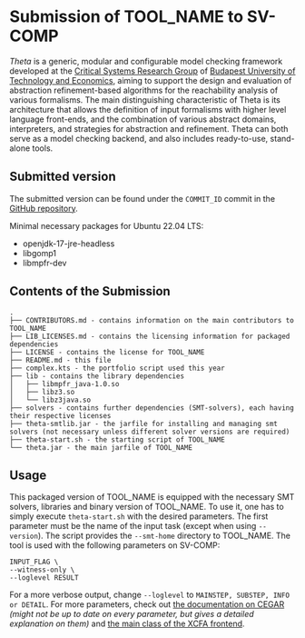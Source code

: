 # Submission of TOOL_NAME to SV-COMP

_Theta_ is a generic, modular and configurable model checking framework developed at the [Critical Systems Research Group](http://inf.mit.bme.hu/en) of [Budapest University of Technology and Economics](http://www.bme.hu/?language=en), aiming to support the design and evaluation of abstraction refinement-based algorithms for the reachability analysis of various formalisms.
The main distinguishing characteristic of Theta is its architecture that allows the definition of input formalisms with higher level language front-ends, and the combination of various abstract domains, interpreters, and strategies for abstraction and refinement.
Theta can both serve as a model checking backend, and also includes ready-to-use, stand-alone tools.

## Submitted version

The submitted version can be found under the `COMMIT_ID` commit in the [GitHub repository](https://github.com/ftsrg/theta/commit/COMMIT_ID).

Minimal necessary packages for Ubuntu 22.04 LTS:
* openjdk-17-jre-headless
* libgomp1
* libmpfr-dev

## Contents of the Submission
```
.
├── CONTRIBUTORS.md - contains information on the main contributors to TOOL_NAME
├── LIB_LICENSES.md - contains the licensing information for packaged dependencies
├── LICENSE - contains the license for TOOL_NAME
├── README.md - this file
├── complex.kts - the portfolio script used this year
├── lib - contains the library dependencies
│   ├── libmpfr_java-1.0.so
│   ├── libz3.so
│   └── libz3java.so
├── solvers - contains further dependencies (SMT-solvers), each having their respective licenses 
├── theta-smtlib.jar - the jarfile for installing and managing smt solvers (not necessary unless different solver versions are required)
├── theta-start.sh - the starting script of TOOL_NAME
└── theta.jar - the main jarfile of TOOL_NAME
```

## Usage
This packaged version of TOOL_NAME is equipped with the necessary SMT solvers, libraries and binary version of TOOL_NAME. To use it, one has to simply execute `theta-start.sh` with the desired parameters. The first parameter must be the name of the input task (except when using `--version`). The script provides the `--smt-home` directory to TOOL_NAME.
The tool is used with the following parameters on SV-COMP:

```
INPUT_FLAG \
--witness-only \
--loglevel RESULT
```

For a more verbose output, change `--loglevel` to `MAINSTEP, SUBSTEP, INFO or DETAIL`.
For more parameters, check out [the documentation on CEGAR](https://github.com/ftsrg/theta/blob/master/doc/CEGAR-algorithms.md) *(might not be up to date on every parameter, but gives a detailed explanation on them)* and [the main class of the XCFA frontend](https://github.com/ftsrg/theta/blob/master/subprojects/xcfa/xcfa-cli/src/main/java/hu/bme/mit/theta/xcfa/cli/stateless/XcfaCli.java).